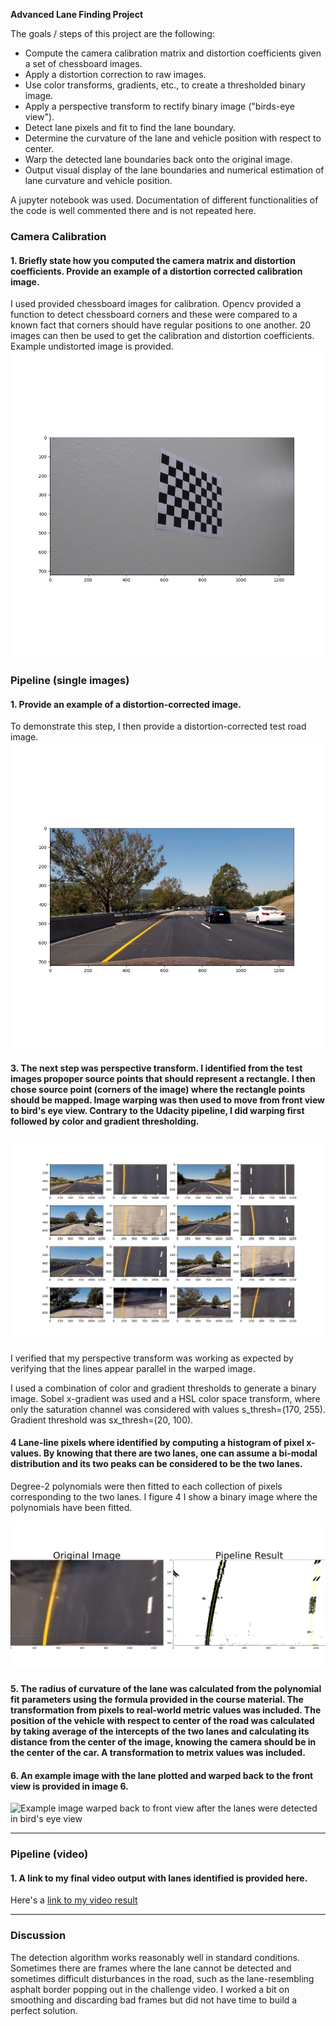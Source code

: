 
**Advanced Lane Finding Project**

The goals / steps of this project are the following:

* Compute the camera calibration matrix and distortion coefficients given a set of chessboard images.
* Apply a distortion correction to raw images.
* Use color transforms, gradients, etc., to create a thresholded binary image.
* Apply a perspective transform to rectify binary image ("birds-eye view").
* Detect lane pixels and fit to find the lane boundary.
* Determine the curvature of the lane and vehicle position with respect to center.
* Warp the detected lane boundaries back onto the original image.
* Output visual display of the lane boundaries and numerical estimation of lane curvature and vehicle position.

[//]: # (Image References)

[image1]: ./output_images/figure_1_undistorted.png "Undistorted"
[image2]: ./output_images/figure_2_undistorted_road.png "Road Transformed"
[image3]: ./output_images/figure_3_warped_image.png "Binary Example"
[image4]: ./output_images/figure_4_warped_binarized.png "Warp Example"
[image5]: ./output_images/figure_5_warped_back "Fit Visual"
[video1]: ./project_output.mp4 "Video"

A jupyter notebook was used. Documentation of different functionalities of the code is well commented there and is not repeated here. 
  
### Camera Calibration

#### 1. Briefly state how you computed the camera matrix and distortion coefficients. Provide an example of a distortion corrected calibration image.

I used provided chessboard images for calibration. Opencv provided a function to detect chessboard corners and these were compared to a known fact that corners should have regular positions to one another. 20 images can then be used to get the calibration and distortion coefficients. Example undistorted image is provided.  
![Undistorted chessboard image][image1]
### Pipeline (single images)

#### 1. Provide an example of a distortion-corrected image.

To demonstrate this step, I then provide a distortion-corrected test road image.
![Undistorted road image][image2]



#### 3. The next step was perspective transform. I identified from the test images propoper source points that should represent a rectangle. I then chose source point (corners of the image) where the rectangle points should be mapped. Image warping was then used to move from front view to bird's eye view. Contrary to the Udacity pipeline, I did warping first followed by color and gradient thresholding. 

![alt text][image3]

I verified that my perspective transform was working as expected by verifying that the lines appear parallel in the warped image.




I used a combination of color and gradient thresholds to generate a binary image. Sobel x-gradient was used and a HSL color space transform, where only the saturation channel was considered with values s_thresh=(170, 255). Gradient threshold was sx_thresh=(20, 100). 
 	



#### 4 Lane-line pixels where identified by computing a histogram of pixel x-values. By knowing that there are two lanes, one can assume a bi-modal distribution and its two peaks can be considered to be the two lanes. 

Degree-2 polynomials were then fitted to each collection of pixels corresponding to the two lanes. I figure 4 I show a binary image where the polynomials have been fitted. 

![Binary transformed image with lanes detected and fitted][image4]



#### 5. The radius of curvature of the lane was calculated from the polynomial fit parameters using the formula provided in the course material. The transformation from pixels to real-world metric values was included. The position of the vehicle with respect to center of the road was calculated by taking average of the intercepts of the two lanes and calculating its distance from the center of the image, knowing the camera should be in the center of the car. A transformation to metrix values was included. 



#### 6. An example image with the lane plotted and warped back to the front view is provided in image 6. 

![Example image warped back to front view after the lanes were detected in bird's eye view][image5]

---

### Pipeline (video)

#### 1. A link to my final video output with lanes identified is provided here.  

Here's a [link to my video result](./project_output.mp4)

---

### Discussion

The detection algorithm works reasonably well in standard conditions. Sometimes there are frames where the lane cannot be detected and sometimes difficult disturbances in the road, such as the lane-resembling asphalt border popping out in the challenge video. I worked a bit on smoothing and discarding bad frames but did not have time to build a perfect solution. 

